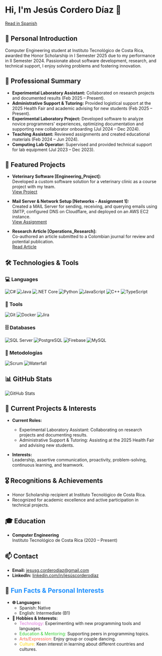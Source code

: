 # Hi, I'm Jesús Cordero Díaz 👋

[Read in Spanish](README_es.md)

## 👤 Personal Introduction
Computer Engineering student at Instituto Tecnológico de Costa Rica, awarded the Honor Scholarship in I Semester 2025 due to my performance in II Semester 2024. Passionate about software development, research, and technical support, I enjoy solving problems and fostering innovation.

## 💼 Professional Summary
- **Experimental Laboratory Assistant:** Collaborated on research projects and documented results (Feb 2025 – Present).
- **Administrative Support & Tutoring:** Provided logistical support at the 2025 Health Fair and academic advising for new students (Feb 2025 – Present).
- **Experimental Laboratory Project:** Developed software to analyze novice programmers' experiences, optimizing documentation and supporting new collaborator onboarding (Jul 2024 – Dec 2024).
- **Teaching Assistant:** Reviewed assignments and created educational materials (Feb 2024 – Jun 2024).
- **Computing Lab Operator:** Supervised and provided technical support for lab equipment (Jul 2023 – Dec 2023).

## 🚀 Featured Projects
- **Veterinary Software [Engineering_Project]:**  
  Developed a custom software solution for a veterinary clinic as a course project with my team.  
  [View Project](https://github.com/jesusgcd/Engineering_Project)
  
- **Mail Server & Network Setup [Networks - Assignment 1]:**  
  Created a MAIL Server for sending, receiving, and querying emails using SMTP, configured DNS on Cloudflare, and deployed on an AWS EC2 instance.  
  [View Assignment](https://github.com/jesusgcd/Networks/tree/master/Assignments/Assignment_1)
  
- **Research Article [Operations_Research]:**  
  Co-authored an article submitted to a Colombian journal for review and potential publication.  
  [Read Article](https://github.com/jesusgcd/Operations_Research/blob/master/Projects/Project_2/Carvajal_Rojas_Cordero.pdf)

## 🛠️ Technologies & Tools

### 💻 Languages
![C#](https://img.shields.io/badge/C%23-%23239120.svg?style=flat&logo=c-sharp&logoColor=white)
![Java](https://img.shields.io/badge/Java-%23ED8B00.svg?style=flat&logo=openjdk&logoColor=white)
![.NET Core](https://img.shields.io/badge/.NET%20Core-%23512BD4.svg?style=flat&logo=dot-net&logoColor=white)
![Python](https://img.shields.io/badge/Python-%233776AB.svg?style=flat&logo=python&logoColor=white)
![JavaScript](https://img.shields.io/badge/JavaScript-%23F7DF1E.svg?style=flat&logo=javascript&logoColor=black)
![C++](https://img.shields.io/badge/C++-%2300599C.svg?style=flat&logo=c%2B%2B&logoColor=white)
![TypeScript](https://img.shields.io/badge/TypeScript-3178C6.svg?style=flat&logo=typescript&logoColor=white)

### 🔧 Tools
![Git](https://img.shields.io/badge/Git-%23F05032.svg?style=flat&logo=git&logoColor=white)
![Docker](https://img.shields.io/badge/Docker-%230db7ed.svg?style=flat&logo=docker&logoColor=white)
![Jira](https://img.shields.io/badge/Jira-%230A0FFF.svg?style=flat&logo=jira&logoColor=white)

### 🗄 Databases
![SQL Server](https://img.shields.io/badge/SQL%20Server-%23CC2927.svg?style=flat&logo=microsoft-sql-server&logoColor=white)
![PostgreSQL](https://img.shields.io/badge/PostgreSQL-336791.svg?style=flat&logo=postgresql&logoColor=white)
![Firebase](https://img.shields.io/badge/Firebase-FFCA28.svg?style=flat&logo=firebase&logoColor=black)
![MySQL](https://img.shields.io/badge/MySQL-%234479A1.svg?style=flat&logo=mysql&logoColor=white)

### 🧩 Metodologías
![Scrum](https://img.shields.io/badge/Scrum-Agile-blue?style=flat)
![Waterfall](https://img.shields.io/badge/Waterfall-Classic-orange?style=flat)


## 📊 GitHub Stats
![GitHub Stats](https://github-readme-stats.vercel.app/api?username=jesusgcd&show_icons=true&theme=default)

## 🔭 Current Projects & Interests
- **Current Roles:**  
  - Experimental Laboratory Assistant: Collaborating on research projects and documenting results.  
  - Administrative Support & Tutoring: Assisting at the 2025 Health Fair and advising new students.
  
- **Interests:**  
  Leadership, assertive communication, proactivity, problem-solving, continuous learning, and teamwork.

## 🎖 Recognitions & Achievements
- Honor Scholarship recipient at Instituto Tecnológico de Costa Rica.
- Recognized for academic excellence and active participation in technical projects.

## 🎓 Education
- **Computer Engineering**  
  Instituto Tecnológico de Costa Rica (2020 – Present)

## 📫 Contact
- **Email:** [jesusg.corderodiaz@gmail.com](mailto:jesusg.corderodiaz@gmail.com)
- **LinkedIn:** [linkedin.com/in/jesúscorderodíaz](https://linkedin.com/in/jes%C3%BAs-corderod%C3%ADaz)

## 🎲 <span style="color:#1E90FF">Fun Facts & Personal Interests</span>
- **🌐 Languages:**  
  - Spanish: Native  
  - English: Intermediate (B1)
- **🎨 Hobbies & Interests:**  
  - <span style="color:#DA70D6">Technology:</span> Experimenting with new programming tools and languages.  
  - <span style="color:#32CD32">Education & Mentoring:</span> Supporting peers in programming topics.  
  - <span style="color:#FF6347">Arts/Expression:</span> Enjoy group or couple dancing.  
  - <span style="color:#FFD700">Culture:</span> Keen interest in learning about different countries and cultures.
